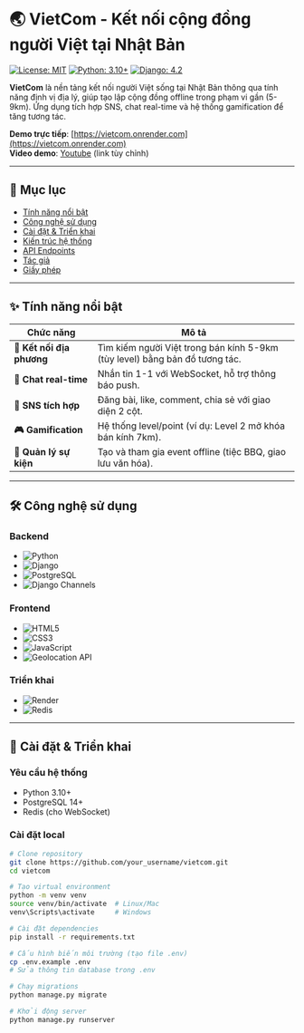 # 🌏 VietCom - Kết nối cộng đồng người Việt tại Nhật Bản

[![License: MIT](https://img.shields.io/badge/License-MIT-green.svg)](https://opensource.org/licenses/MIT)
[![Python: 3.10+](https://img.shields.io/badge/Python-3.10+-blue.svg)](https://www.python.org/)
[![Django: 4.2](https://img.shields.io/badge/Django-4.2-brightgreen.svg)](https://www.djangoproject.com/)

**VietCom** là nền tảng kết nối người Việt sống tại Nhật Bản thông qua tính năng định vị địa lý, giúp tạo lập cộng đồng offline trong phạm vi gần (5-9km). Ứng dụng tích hợp SNS, chat real-time và hệ thống gamification để tăng tương tác.

**Demo trực tiếp**: [https://vietcom.onrender.com](https://vietcom.onrender.com)  
**Video demo**: [Youtube](#) (link tùy chỉnh)

---

## 📌 Mục lục
- [Tính năng nổi bật](#-tính-năng-nổi-bật)
- [Công nghệ sử dụng](#-công-nghệ-sử-dụng)
- [Cài đặt & Triển khai](#-cài-đặt--triển-khai)
- [Kiến trúc hệ thống](#-kiến-trúc-hệ-thống)
- [API Endpoints](#-api-endpoints)
- [Tác giả](#-tác-giả)
- [Giấy phép](#-giấy-phép)

---

## ✨ Tính năng nổi bật

| Chức năng               | Mô tả                                                                                     |
|--------------------------|------------------------------------------------------------------------------------------|
| **📍 Kết nối địa phương** | Tìm kiếm người Việt trong bán kính 5-9km (tùy level) bằng bản đồ tương tác.              |
| **💬 Chat real-time**     | Nhắn tin 1-1 với WebSocket, hỗ trợ thông báo push.                                       |
| **📱 SNS tích hợp**       | Đăng bài, like, comment, chia sẻ với giao diện 2 cột.                                    |
| **🎮 Gamification**       | Hệ thống level/point (ví dụ: Level 2 mở khóa bán kính 7km).                              |
| **🎯 Quản lý sự kiện**    | Tạo và tham gia event offline (tiệc BBQ, giao lưu văn hóa).                              |

---

## 🛠 Công nghệ sử dụng

### **Backend**
- ![Python](https://img.shields.io/badge/Python-3.10+-3776AB?logo=python&logoColor=white)
- ![Django](https://img.shields.io/badge/Django-4.2-092E20?logo=django&logoColor=white)
- ![PostgreSQL](https://img.shields.io/badge/PostgreSQL-4169E1?logo=postgresql&logoColor=white)
- ![Django Channels](https://img.shields.io/badge/Django_Channels-46D2B0?logo=django&logoColor=white)

### **Frontend**
- ![HTML5](https://img.shields.io/badge/HTML5-E34F26?logo=html5&logoColor=white)
- ![CSS3](https://img.shields.io/badge/CSS3-1572B6?logo=css3&logoColor=white)
- ![JavaScript](https://img.shields.io/badge/JavaScript-ES6+-F7DF1E?logo=javascript&logoColor=black)
- ![Geolocation API](https://img.shields.io/badge/Geolocation_API-4285F4?logo=google-maps&logoColor=white)

### **Triển khai**
- ![Render](https://img.shields.io/badge/Render-46E3B7?logo=render&logoColor=white)
- ![Redis](https://img.shields.io/badge/Redis-DC382D?logo=redis&logoColor=white)

---

## 🚀 Cài đặt & Triển khai

### **Yêu cầu hệ thống**
- Python 3.10+
- PostgreSQL 14+
- Redis (cho WebSocket)

### **Cài đặt local**
```bash
# Clone repository
git clone https://github.com/your_username/vietcom.git
cd vietcom

# Tạo virtual environment
python -m venv venv
source venv/bin/activate  # Linux/Mac
venv\Scripts\activate     # Windows

# Cài đặt dependencies
pip install -r requirements.txt

# Cấu hình biến môi trường (tạo file .env)
cp .env.example .env
# Sửa thông tin database trong .env

# Chạy migrations
python manage.py migrate

# Khởi động server
python manage.py runserver
